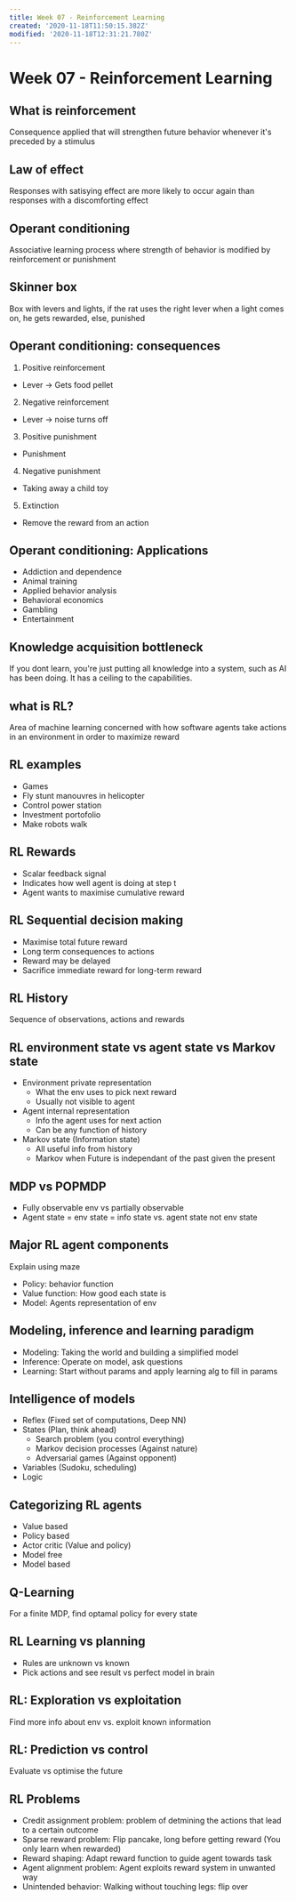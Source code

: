 ```yaml
---
title: Week 07 - Reinforcement Learning
created: '2020-11-18T11:50:15.382Z'
modified: '2020-11-18T12:31:21.780Z'
---
```


# Week 07 - Reinforcement Learning

## What is reinforcement
Consequence applied that will strengthen future behavior whenever it's preceded by a stimulus

## Law of effect
Responses with satisying effect are more likely to occur again than responses with a discomforting effect

## Operant conditioning
Associative learning process where strength of behavior is modified by reinforcement or punishment

## Skinner box
Box with levers and lights, if the rat uses the right lever when a light comes on, he gets rewarded, else, punished

## Operant conditioning: consequences
1. Positive reinforcement
  - Lever -> Gets food pellet
2. Negative reinforcement
  - Lever -> noise turns off
3. Positive punishment
  - Punishment
4. Negative punishment
  - Taking away a child toy
5. Extinction
  - Remove the reward from an action

## Operant conditioning: Applications
- Addiction and dependence
- Animal training
- Applied behavior analysis
- Behavioral economics
- Gambling
- Entertainment

## Knowledge acquisition bottleneck
If you dont learn, you're just putting all knowledge into a system, such as AI has been doing. It has a ceiling to the capabilities.

## what is RL?
Area of machine learning concerned with how software agents take actions in an environment in order to maximize reward

## RL examples
- Games
- Fly stunt manouvres in helicopter
- Control power station
- Investment portofolio
- Make robots walk

## RL Rewards
- Scalar feedback signal
- Indicates how well agent is doing at step t
- Agent wants to maximise cumulative reward

## RL Sequential decision making
- Maximise total future reward
- Long term consequences to actions
- Reward may be delayed
- Sacrifice immediate reward for long-term reward

## RL History
Sequence of observations, actions and rewards

## RL environment state vs agent state vs Markov state
- Environment private representation
  + What the env uses to pick next reward
  + Usually not visible to agent
- Agent internal representation
  + Info the agent uses for next action
  + Can be any function of history
- Markov state (Information state)
  - All useful info from history
  + Markov when Future is independant of the past given the present

## MDP vs POPMDP
- Fully observable env vs partially observable
- Agent state = env state = info state vs. agent state not env state

## Major RL agent components
Explain using maze
- Policy: behavior function
- Value function: How good each state is
- Model: Agents representation of env

## Modeling, inference and learning paradigm
- Modeling: Taking the world and building a simplified model
- Inference: Operate on model, ask questions
- Learning: Start without params and apply learning alg to fill in params

## Intelligence of models
- Reflex (Fixed set of computations, Deep NN)
- States (Plan, think ahead)
  + Search problem (you control everything)
  + Markov decision processes (Against nature)
  + Adversarial games (Against opponent)
- Variables (Sudoku, scheduling)
- Logic

## Categorizing RL agents
- Value based
- Policy based
- Actor critic (Value and policy)
- Model free
- Model based

## Q-Learning
For a finite MDP, find optamal policy for every state 

## RL Learning vs planning
- Rules are unknown vs known
- Pick actions and see result vs perfect model in brain

## RL: Exploration vs exploitation
Find more info about env vs. exploit known information

## RL: Prediction vs control
Evaluate vs optimise the future

## RL Problems
- Credit assignment problem: problem of detmining the actions that lead to a certain outcome
- Sparse reward problem: Flip pancake, long before getting reward (You only learn when rewarded)
- Reward shaping: Adapt reward function to guide agent towards task
- Agent alignment problem: Agent exploits reward system in unwanted way
- Unintended behavior: Walking without touching legs: flip over
